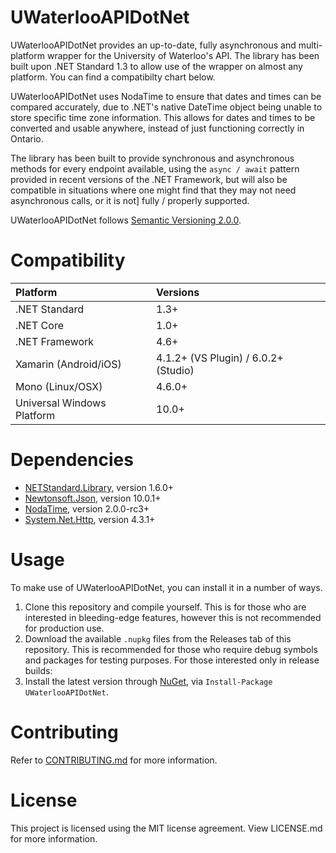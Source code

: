 # UWaterlooAPIDotNet

UWaterlooAPIDotNet provides an up-to-date, fully asynchronous and multi-platform wrapper for
the University of Waterloo's API. The library has been built upon .NET Standard 1.3 to allow use
of the wrapper on almost any platform. You can find a compatibilty chart below. 

UWaterlooAPIDotNet uses NodaTime to ensure that dates and times can be compared accurately, due to
.NET's native DateTime object being unable to store specific time zone information. This allows for
dates and times to be converted and usable anywhere, instead of just functioning correctly in Ontario.

The library has been built to provide synchronous and asynchronous methods for every endpoint available,
using the `async / await` pattern provided in recent versions of the .NET Framework, but will also be
compatible in situations where one might find that they may not need asynchronous calls, or it is not]
fully / properly supported.

UWaterlooAPIDotNet follows [Semantic Versioning 2.0.0](http://semver.org/#semantic-versioning-200).

# Compatibility

| Platform | Versions |
| :------- | :------- |
| .NET Standard | 1.3+ |
| .NET Core | 1.0+ |
| .NET Framework | 4.6+ |
| Xamarin (Android/iOS) | 4.1.2+ (VS Plugin) / 6.0.2+ (Studio) |
| Mono (Linux/OSX) | 4.6.0+ |
| Universal Windows Platform | 10.0+ |

# Dependencies

  - [NETStandard.Library](https://www.nuget.org/packages/NETStandard.Library/), version 1.6.0+
  - [Newtonsoft.Json](https://www.nuget.org/packages/Newtonsoft.Json/), version 10.0.1+
  - [NodaTime](https://www.nuget.org/packages/NodaTime/), version 2.0.0-rc3+
  - [System.Net.Http](https://www.nuget.org/packages/System.Net.Http/), version 4.3.1+

# Usage

To make use of UWaterlooAPIDotNet, you can install it in a number of ways.

  1. Clone this repository and compile yourself. This is for those who are interested in
     bleeding-edge features, however this is not recommended for production use.
  2. Download the available `.nupkg` files from the Releases tab of this repository. This is recommended
     for those who require debug symbols and packages for testing purposes. For those interested only
	 in release builds:
  3. Install the latest version through [NuGet](https://www.nuget.org/packages/UWaterlooAPIDotNet/), 
     via `Install-Package UWaterlooAPIDotNet`.
	 
# Contributing

Refer to [CONTRIBUTING.md](https://github.com/kade-robertson/UWaterlooAPIDotNet/blob/master/.github/CONTRIBUTING.md) for more information.
	 
# License

This project is licensed using the MIT license agreement. View LICENSE.md for more information.

